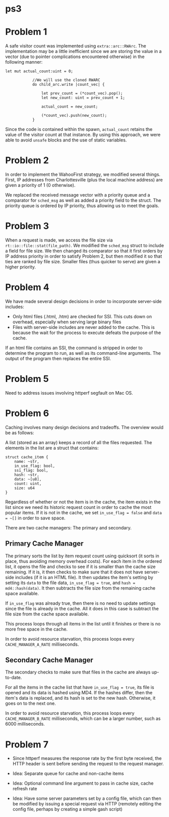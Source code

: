 ps3
===


Problem 1
=========

A safe visitor count was implemented using `extra::arc::RWArc`. The implementation may be a little inefficient since we are storing the value in a vector (due to pointer complications encountered otherwise) in the following manner:

```
let mut actual_count:uint = 0;

            //We will use the cloned RWARC
            do child_arc.write |count_vec| {

                let prev_count = (*count_vec).pop();
                let new_count: uint = prev_count + 1;

                actual_count = new_count;

                (*count_vec).push(new_count);
            }
```

Since the code is contained within the spawn, `actual_count` retains the value of the visitor count at that instance. By using this approach, we were able to avoid `unsafe` blocks and the use of static variables. 

Problem 2
=========

In order to implement the WahooFirst strategy, we modified several things. First, IP addresses from Charlottesville (plus the local machine address) are given a priority of 1 (0 otherwise). 

We replaced the received message vector with a priority queue and a comparator for `sched_msg` as well as added a priority field to the struct. The priority queue is ordered by IP priority, thus allowing us to meet the goals. 

Problem 3
=========

When a request is made, we access the file size via `rt::io::file::stat(file_path)`. We modified the `sched_msg` struct to include a field for file size. We then changed its comparator so that it first orders by IP address priority in order to satisfy Problem 2, but then modified it so that ties are ranked by file size. Smaller files (thus quicker to serve) are given a higher priority. 

Problem 4
=========

We have made several design decisions in order to incorporate server-side includes:

+ Only html files (.html, .htm) are checked for SSI. This cuts down on overhead, especially when serving large binary files
+ Files with server-side includes are never added to the cache. This is because the wait for the process to execute defeats the purpose of the cache.

If an html file contains an SSI, the command is stripped in order to determine the program to run, as well as its command-line arguments. The output of the program then replaces the entire SSI. 

Problem 5
=========

Need to address issues involving httperf segfault on Mac OS. 

Problem 6
=========

Caching involves many design decisions and tradeoffs. The overview would be as follows:

A list (stored as an array) keeps a record of all the files requested. The elements in the list are a struct that contains:

```
struct cache_item {
    name: ~str,
    in_use_flag: bool,
    ssi_flag: bool,
    hash: ~str,
    data: ~[u8],
    count: uint,
    size: u64
}
```

Regardless of whether or not the item is in the cache, the item exists in the list since we need its historic request count in order to cache the most popular items. If it is not in the cache, we set `in_use_flag = false` and `data = ~[]` in order to save space.

There are two cache managers: The primary and secondary. 

Primary Cache Manager
---------------------
The primary sorts the list by item request count using quicksort (it sorts in place, thus avoiding memory overhead costs). For each item in the ordered list, it opens the file and checks to see if it is smaller than the cache size remaining. If it is, it then checks to make sure that it does not have server-side includes (if it is an HTML file). It then updates the item's setting by setting its `data` to the file data, `in_use_flag = true`, and `hash = md4::hash(data)`. It then subtracts the file size from the remaining cache space available. 

If `in_use_flag` was already true, then there is no need to update settings since the file is already in the cache. All it does in this case is subtract the file size from the cache space available. 

This process loops through all items in the list until it finishes or there is no more free space in the cache. 

In order to avoid resource starvation, this process loops every `CACHE_MANAGER_A_RATE` milliseconds. 

Secondary Cache Manager
-----------------------
The secondary checks to make sure that files in the cache are always up-to-date. 

For all the items in the cache list that have `in_use_flag = true`, its file is opened and its data is hashed using MD4. If the hashes differ, then the item's data is replaced, and its hash is set to the new hash. Otherwise, it goes on to the next one. 

In order to avoid resource starvation, this process loops every `CACHE_MANAGER_B_RATE` milliseconds, which can be a larger number, such as 6000 milliseconds. 

Problem 7
=========

+ Since httperf measures the response rate by the first byte received, the HTTP header is sent before sending the request to the request manager. 


+ Idea: Separate queue for cache and non-cache items
+ Idea: Optional command line argument to pass in cache size, cache refresh rate
+ Idea: Have some server parameters set by a config file, which can then be modified by issuing a special request via HTTP (remotely editing the config file, perhaps by creating a simple gash script)